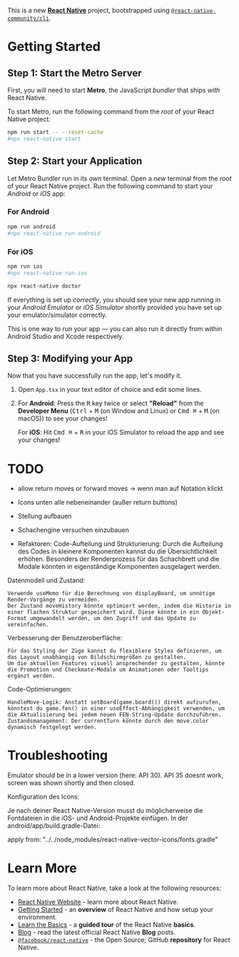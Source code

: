 This is a new [**React Native**](https://reactnative.dev) project, bootstrapped using [`@react-native-community/cli`](https://github.com/react-native-community/cli).

# Getting Started

## Step 1: Start the Metro Server

First, you will need to start **Metro**, the JavaScript _bundler_ that ships _with_ React Native.

To start Metro, run the following command from the _root_ of your React Native project:

```bash
npm run start -- --reset-cache
#npx react-native start
```

## Step 2: Start your Application

Let Metro Bundler run in its _own_ terminal. Open a _new_ terminal from the _root_ of your React Native project. Run the following command to start your _Android_ or _iOS_ app:

### For Android

```bash
npm run android
#npx react-native run-android
```

### For iOS

```bash
npm run ios
#npx react-native run-ios
```

```bash
npx react-native doctor
```

If everything is set up _correctly_, you should see your new app running in your _Android Emulator_ or _iOS Simulator_ shortly provided you have set up your emulator/simulator correctly.

This is one way to run your app — you can also run it directly from within Android Studio and Xcode respectively.

## Step 3: Modifying your App

Now that you have successfully run the app, let's modify it.

1. Open `App.tsx` in your text editor of choice and edit some lines.
2. For **Android**: Press the <kbd>R</kbd> key twice or select **"Reload"** from the **Developer Menu** (<kbd>Ctrl</kbd> + <kbd>M</kbd> (on Window and Linux) or <kbd>Cmd ⌘</kbd> + <kbd>M</kbd> (on macOS)) to see your changes!

   For **iOS**: Hit <kbd>Cmd ⌘</kbd> + <kbd>R</kbd> in your iOS Simulator to reload the app and see your changes!

# TODO

- allow return moves or forward moves -> wenn man auf Notation klickt
- Icons unten alle nebeneinander (außer return buttons)
- Stellung aufbauen
- Schachengine versuchen einzubauen

- Refaktoren:
  Code-Aufteilung und Strukturierung: Durch die Aufteilung des Codes in kleinere Komponenten kannst du die Übersichtlichkeit erhöhen. Besonders der Renderprozess für das Schachbrett und die Modale könnten in eigenständige Komponenten ausgelagert werden.

Datenmodell und Zustand:

    Verwende useMemo für die Berechnung von displayBoard, um unnötige Render-Vorgänge zu vermeiden.
    Der Zustand moveHistory könnte optimiert werden, indem die Historie in einer flachen Struktur gespeichert wird. Diese könnte in ein Objekt-Format umgewandelt werden, um den Zugriff und das Update zu vereinfachen.

Verbesserung der Benutzeroberfläche:

    Für das Styling der Züge kannst du flexiblere Styles definieren, um das Layout unabhängig von Bildschirmgrößen zu gestalten.
    Um die aktuellen Features visuell ansprechender zu gestalten, könnte die Promotion und Checkmate-Modale um Animationen oder Tooltips ergänzt werden.

Code-Optimierungen:

    HandleMove-Logik: Anstatt setBoard(game.board()) direkt aufzurufen, könntest du game.fen() in einer useEffect-Abhängigkeit verwenden, um die Aktualisierung bei jedem neuen FEN-String-Update durchzuführen.
    Zustandsmanagement: Der currentTurn könnte durch den move.color dynamisch festgelegt werden.

# Troubleshooting

Emulator should be in a lower version (here: API 30). API 35 doesnt work, screen was shown shortly and then closed.

Konfiguration des Icons:

Je nach deiner React Native-Version musst du möglicherweise die Fontdateien in die iOS- und Android-Projekte einfügen. In der android/app/build.gradle-Datei:

apply from: "../../node_modules/react-native-vector-icons/fonts.gradle"

# Learn More

To learn more about React Native, take a look at the following resources:

- [React Native Website](https://reactnative.dev) - learn more about React Native.
- [Getting Started](https://reactnative.dev/docs/environment-setup) - an **overview** of React Native and how setup your environment.
- [Learn the Basics](https://reactnative.dev/docs/getting-started) - a **guided tour** of the React Native **basics**.
- [Blog](https://reactnative.dev/blog) - read the latest official React Native **Blog** posts.
- [`@facebook/react-native`](https://github.com/facebook/react-native) - the Open Source; GitHub **repository** for React Native.
